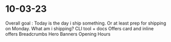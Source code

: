 # 10-03-23

Overall goal :
Today is the day i ship something. Or at least prep for shipping on Monday.
What am i shipping?
CLI tool + docs
Offers card and inline offers
Breadcrumbs
Hero Banners
Opening Hours